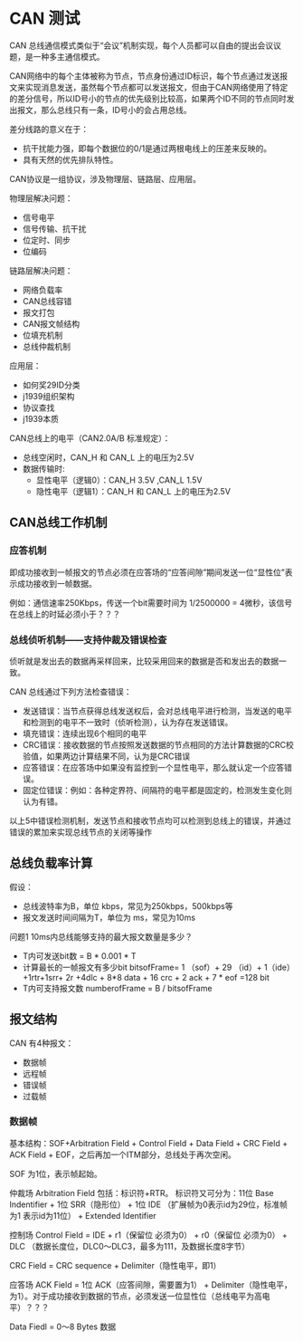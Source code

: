 # CAN 测试

CAN 总线通信模式类似于“会议”机制实现，每个人员都可以自由的提出会议议题，是一种多主通信模式。

CAN网络中的每个主体被称为节点，节点身份通过ID标识，每个节点通过发送报文来实现消息发送，虽然每个节点都可以发送报文，但由于CAN网络使用了特定的差分信号，所以ID号小的节点的优先级别比较高，如果两个ID不同的节点同时发出报文，那么总线只有一条，ID号小的会占用总线。

差分线路的意义在于：
- 抗干扰能力强，即每个数据位的0/1是通过两根电线上的压差来反映的。
- 具有天然的优先排队特性。


CAN协议是一组协议，涉及物理层、链路层、应用层。

物理层解决问题：
- 信号电平
- 信号传输、抗干扰
- 位定时、同步
- 位编码

链路层解决问题：
- 网络负载率
- CAN总线容错
- 报文打包
- CAN报文帧结构
- 位填充机制
- 总线仲裁机制

应用层：
- 如何奖29ID分类
- j1939组织架构
- 协议查找
- j1939本质

CAN总线上的电平（CAN2.0A/B 标准规定）：
- 总线空闲时，CAN_H 和 CAN_L 上的电压为2.5V
- 数据传输时:
  - 显性电平（逻辑0）：CAN_H 3.5V ,CAN_L 1.5V
  - 隐性电平（逻辑1）：CAN_H 和 CAN_L 上的电压为2.5V


## CAN总线工作机制

### 应答机制

即成功接收到一帧报文的节点必须在应答场的“应答间隙”期间发送一位“显性位”表示成功接收到一帧数据。

例如：通信速率250Kbps，传送一个bit需要时间为 1/2500000 = 4微秒，该信号在总线上的时延必须小于？？？

### 总线侦听机制——支持仲裁及错误检查

侦听就是发出去的数据再采样回来，比较采用回来的数据是否和发出去的数据一致。

CAN 总线通过下列方法检查错误：
- 发送错误：当节点获得总线发送权后，会对总线电平进行检测，当发送的电平和检测到的电平不一致时（侦听检测），认为存在发送错误。
- 填充错误：连续出现6个相同的电平
- CRC错误：接收数据的节点按照发送数据的节点相同的方法计算数据的CRC校验值，如果两边计算结果不同，认为是CRC错误
- 应答错误：在应答场中如果没有监控到一个显性电平，那么就认定一个应答错误。
- 固定位错误：例如：各种定界符、间隔符的电平都是固定的，检测发生变化则认为有错。

以上5中错误检测机制，发送节点和接收节点均可以检测到总线上的错误，并通过错误的累加来实现总线节点的关闭等操作

## 总线负载率计算

假设：
- 总线波特率为B，单位 kbps，常见为250kbps，500kbps等
- 报文发送时间间隔为T，单位为 ms，常见为10ms
  

问题1 10ms内总线能够支持的最大报文数量是多少？
- T内可发送bit数 = B * 0.001 * T
- 计算最长的一帧报文有多少bit bitsofFrame= 1 （sof）+ 29 （id）+ 1（ide）+1rtr+1srr+ 2r +4dlc + 8*8 data + 16 crc + 2 ack + 7 * eof =128 bit
- T内可支持报文数 numberofFrame =  B / bitsofFrame 

## 报文结构

CAN 有4种报文：
- 数据帧
- 远程帧
- 错误帧
- 过载帧

### 数据帧
基本结构：SOF+Arbitration Field + Control Field + Data Field + CRC Field + ACK Field + EOF，之后再加一个ITM部分，总线处于再次空闲。

SOF 为1位，表示帧起始。

仲裁场 Arbitration Field 包括：标识符+RTR。 标识符又可分为：11位 Base Indentifier + 1位 SRR（隐形位） + 1位 IDE （扩展帧为0表示id为29位，标准帧为1 表示id为11位） + Extended Identifier

控制场 Control Field = IDE + r1（保留位 必须为0） + r0（保留位 必须为0） + DLC （数据长度位，DLC0～DLC3，最多为111，及数据长度8字节）

CRC Field = CRC sequence + Delimiter（隐性电平，即1）

应答场 ACK Field = 1位 ACK（应答间隙，需要置为1） + Delimiter（隐性电平，为1）。对于成功接收到数据的节点，必须发送一位显性位（总线电平为高电平）？？？


Data Fiedl = 0～8 Bytes 数据
